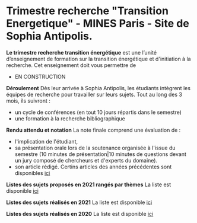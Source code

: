 # Trimestre recherche "Transition Energetique" - MINES Paris - Site de Sophia Antipolis. 

**Le trimestre recherche transition énergétique** est une l’unité d’enseignement de formation sur la transition énergétique et d'initiation à la recherche. Cet enseignement doit vous permettre de
*	EN CONSTRUCTION

**Déroulement**
Dès leur arrivée à Sophia Antipolis, les étudiants intègrent les équipes de recherche pour travailler sur leurs sujets. Tout au long des 3 mois, ils suivront :
 * un cycle de conférences (en tout 10 jours répartis dans le semestre)
 * une formation à la recherche bibliographique

**Rendu attendu et notation** La note finale comprend une évaluation de :
* l'implication de l'étudiant,
* sa présentation orale lors de la soutenance organisée à l'issue du semestre (10 minutes de présentation|10 minutes de questions devant un jury composé de chercheurs et d'experts du domaine).  
* son article rédigé. Certins articles des années précédentes sont disponibles [ici](https://robingirard.github.io/MINES-trimestre-recherche-transition-energetique/Past/2021/ListeProjets.html)


**Listes des sujets proposés en 2021 rangés par thèmes**
La liste est disponible [ici](https://robingirard.github.io/MINES-trimestre-recherche-transition-energetique/ListeSujets/ListeProjets.html)

**Listes des sujets réalisés en 2021**
La liste est disponible [ici](https://robingirard.github.io/MINES-trimestre-recherche-transition-energetique/Past/2021/ListeProjets.html)

**Listes des sujets réalisés en 2020**
La liste est disponible [ici](https://robingirard.github.io/MINES-trimestre-recherche-transition-energetique/Past/2020/ListeProjets.html)
